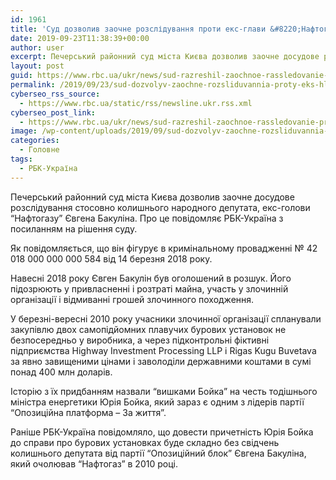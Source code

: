 ```yaml
---
id: 1961
title: 'Суд дозволив заочне розслідування проти екс-глави &#8220;Нафтогазу&#8221; Бакуліна'
date: 2019-09-23T11:38:39+00:00
author: user
excerpt: Печерський районний суд міста Києва дозволив заочне досудове розслідування стосовно колишнього народного депутата, екс-голови "Нафтогазу" Євгена Бакуліна. Про це повідомляє РБК-Україна...
layout: post
guid: https://www.rbc.ua/ukr/news/sud-razreshil-zaochnoe-rassledovanie-protiv-1569238180.html
permalink: /2019/09/23/sud-dozvolyv-zaochne-rozsliduvannia-proty-eks-hlavy-naftohazu-bakulina/
cyberseo_rss_source:
  - https://www.rbc.ua/static/rss/newsline.ukr.rss.xml
cyberseo_post_link:
  - https://www.rbc.ua/ukr/news/sud-razreshil-zaochnoe-rassledovanie-protiv-1569238180.html
image: /wp-content/uploads/2019/09/sud-dozvolyv-zaochne-rozsliduvannia-proty-eks-hlavy-naftohazu-bakulina.jpg
categories:
  - Головне
tags:
  - РБК-Україна
---
```

Печерський районний суд міста Києва дозволив заочне досудове розслідування стосовно колишнього народного депутата, екс-голови &#8220;Нафтогазу&#8221; Євгена Бакуліна. Про це повідомляє РБК-Україна з посиланням на рішення суду.

Як повідомляється, що він фігурує в кримінальному провадженні № 42 018 000 000 000 584 від 14 березня 2018 року.

Навесні 2018 року Євген Бакулін був оголошений в розшук. Його підозрюють у привласненні і розтраті майна, участь у злочинній організації і відмиванні грошей злочинного походження.

У березні-вересні 2010 року учасники злочинної організації спланували закупівлю двох самопідйомних плавучих бурових установок не безпосередньо у виробника, а через підконтрольні фіктивні підприємства Highway Investment Processing LLP і Rigas Kugu Buvetava за явно завищеними цінами і заволоділи державними коштами в сумі понад 400 млн доларів.

<p lang="ru">
  Історію з їх придбанням назвали &#8220;вишками Бойка&#8221; на честь тодішнього міністра енергетики Юрія Бойка, який зараз є одним з лідерів партії &#8220;Опозиційна платформа &#8211; За життя&#8221;.
</p>

Раніше РБК-Україна повідомляло, що довести причетність Юрія Бойка до справи про бурових установках буде складно без свідчень колишнього депутата від партії &#8220;Опозиційний блок&#8221; Євгена Бакуліна, який очолював &#8220;Нафтогаз&#8221; в 2010 році.</p>